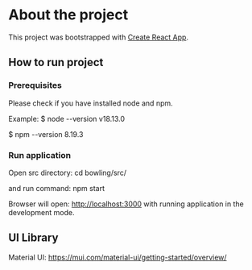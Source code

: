 # About the project 

This project was bootstrapped with [Create React App](https://github.com/facebook/create-react-app).

## How to run project

### Prerequisites

Please check if you have installed node and npm.

Example:
$ node --version
v18.13.0


$ npm --version
8.19.3

### Run application

Open src directory:
cd bowling/src/ 

and run command:
npm start


Browser will open: [http://localhost:3000](http://localhost:3000) with running application in the development mode.


## UI Library

Material UI:
https://mui.com/material-ui/getting-started/overview/
